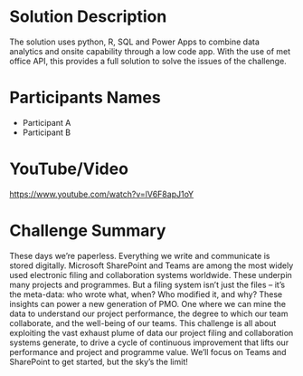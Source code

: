 
# Solution Description
The solution uses python, R, SQL and Power Apps to combine data analytics and onsite capability through a low code app. With the use of met office API, this provides a full solution to solve the issues of the challenge.

# Participants Names
 - Participant A
 - Participant B

 # YouTube/Video
 https://www.youtube.com/watch?v=lV6F8apJ1oY
 

# Challenge Summary
These days we’re paperless.
Everything we write and communicate is stored digitally.
Microsoft SharePoint and Teams are among the most widely used electronic filing and collaboration systems worldwide.  These underpin many projects and programmes.
But a filing system isn’t just the files – it’s the meta-data: who wrote what, when?  Who modified it, and why?
These insights can power a new generation of PMO.  One where we can mine the data to understand our project performance, the degree to which our team collaborate, and the well-being of our teams.
This challenge is all about exploiting the vast exhaust plume of data our project filing and collaboration systems generate, to drive a cycle of continuous improvement that lifts our performance and project and programme value.
We’ll focus on Teams and SharePoint to get started, but the sky’s the limit!
